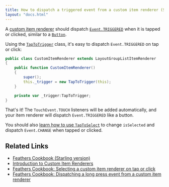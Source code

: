 ```yaml
---
title: How to dispatch a triggered event from a custom item renderer (Starling version)
layout: "docs.html"
---
```


A [custom item renderer](../item-renderers.md) should dispatch [`Event.TRIGGERED`](http://doc.starling-framework.org/core/starling/events/Event.html#TRIGGERED) when it is tapped or clicked, similar to a [`Button`](../button.md).

Using the [`TapToTrigger`](/api-reference/feathers/utils/touch/TapToTrigger.html) class, it's easy to dispatch `Event.TRIGGERED` on tap or click:

```actionscript
public class CustomItemRenderer extends LayoutGroupListItemRenderer
{
    public function CustomItemRenderer()
    {
        super();
        this._trigger = new TapToTrigger(this);
    }

    private var _trigger:TapToTrigger;
}
```

That's it! The `TouchEvent.TOUCH` listeners will be added automatically, and your item renderer will dispatch `Event.TRIGGERED` like a button.

You should also [learn how to use `TapToSelect`](./item-renderer-select-on-tap.md) to change `isSelected` and dispatch `Event.CHANGE` when tapped or clicked.

## Related Links

- [Feathers Cookbook (Starling version)](./index.md)
- [Introduction to Custom Item Renderers](../item-renderers.md)
- [Feathers Cookbook: Selecting a custom item renderer on tap or click](./item-renderer-select-on-tap.md)
- [Feathers Cookbook: Dispatching a long press event from a custom item renderer](./item-renderer-long-press.md)
